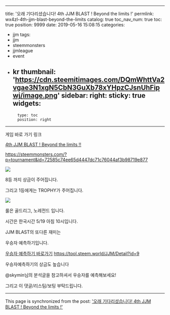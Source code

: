 
---
title: '오래 기다리셨습니다! 4th JJM BLAST ! Beyond the limits !'
permlink: wx4zl-4th-jjm-blast-beyond-the-limits
catalog: true
toc_nav_num: true
toc: true
position: 9999
date: 2019-05-16 15:08:15
categories:
- jjm
tags:
- jjm
- steemmonsters
- jjmleague
- event
- kr
thumbnail: 'https://cdn.steemitimages.com/DQmWhttVa2vgae3N1xgN5CbN3GuXb78xYHpzCJsnUhFipwj/image.png'
sidebar:
    right:
        sticky: true
widgets:
    -
        type: toc
        position: right
---


게임 바로 가기 링크

[4th JJM BLAST ! Beyond the limits !!](https://steemmonsters.com/?p=tournament&id=72585c74ee65d4447dc71c76044af3b98719e877)

https://steemmonsters.com/?p=tournament&id=72585c74ee65d4447dc71c76044af3b98719e877



![](https://cdn.steemitimages.com/DQmWhttVa2vgae3N1xgN5CbN3GuXb78xYHpzCJsnUhFipwj/image.png)

8등 까지 상금이 주어집니다.

그리고 1등에게는 TROPHY가 주어집니다.

![](https://cdn.steemitimages.com/DQmTTExjmebm6A5xsmgMPZgin3n7sRtrsjzfGwKQ9Uwyr3A/image.png)

룰은 골드리그, 노레전드 입니다.

시간은 한국시간 5/19 아침 10시입니다.

JJM BLAST의 또다른 재미는 

우승자 예측하기입니다.

[우승자 예측하기 바로가기](https://tool.steem.world/JJM/Detail?id=9 )
https://tool.steem.world/JJM/Detail?id=9

우승자예측하기의 상금도 높습니다

@skymin님의 분석글을 참고하셔서 우승자를 예측해보세요!

그리고 이 댓글/리스팀/보팅 부탁드립니다.

- - -

This page is synchronized from the post: ['오래 기다리셨습니다! 4th JJM BLAST ! Beyond the limits !'](https://steemit.com/@virus707/wx4zl-4th-jjm-blast-beyond-the-limits)
